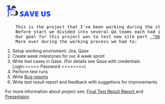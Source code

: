 <h2> <a href="https://saveus.by/"> <img src="images/logonewwhite.png" alt="SAVE US"> </a></h2>
<pre>
    This is the project that I've been working during the study at the IT-Academy.
    Before start we divided into several QA teams each had its own task.
    Our goal for this project was to test new site part <a href="https://saveus.by/knowledge-base"> "Объявления" </a>. 
    More over during the working process we had to: 
</pre>
<ol>
    <li> Setup working enviroment: Jira, Qase </li>
    <li> Create week milestones for our 4 week sprint </li>
    <li> Write test cases in Qase. (For details see Qase with credentials Login:>>>>> Password >>>>>>>>) </li>
    <li> Perform test runs </li>
    <li> Write  <a href="https://docs.google.com/spreadsheets/d/1u1ZPyC1xUM_61AtO2Bjrr4Gmhfn3Xq2Q/edit#gid=1360196638"> Bug reports </a> </li>
    <li> Write test result report and feedback with suggetions for improvements </li>
</ol>
For more information about project see: <a href="https://docs.google.com/document/d/1YdpfGgaedHNA9jOt4mfe355GSTDSyttA/edit?usp=sharing&ouid=111789381708068648588&rtpof=true&sd=true"> Final Test Result Report </a> and <a href="https://docs.google.com/presentation/d/1aXNBEQ8NjgNoi_Q6_0yeKTIN7LLCc97T/edit#slide=id.p1"> Presentaion </a>

